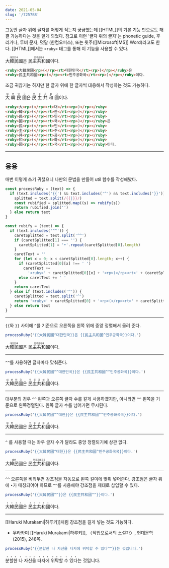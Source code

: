```yaml
---
date: 2021-05-04
slug: '/7257B8'
---
```


그동안 글자 위에 글자를 어떻게 적는지 궁금했는데 [[HTML]]의 기본 기능 만으로도 해결 가능하다는 것을 알게 되었다. 참고로 이런 '글자 위의 글자'는 phonetic guide, 후리가나, 루비 문자, 덧말 (한컴오피스), 또는 윗주([[Microsoft|MS]] Word)라고도 한다. [[HTML]]에서는 `<ruby>` 태그를 통해 이 기능을 사용할 수 있다.

<div>
  <ruby>大韓民國<rp>(</rp><rt>대한민국</rt><rp>)</rp></ruby>은
  <ruby>民主共和國<rp>(</rp><rt>민주공화국</rt><rp>)</rp></ruby>이다.
</div>

```html
<ruby>大韓民國<rp>(</rp><rt>대한민국</rt><rp>)</rp></ruby>은
<ruby>民主共和國<rp>(</rp><rt>민주공화국</rt><rp>)</rp></ruby>이다.
```

조금 귀찮기는 하지만 한 글자 위에 한 글자씩 대응해서 작성하는 것도 가능하다.

<div>
  <ruby>大<rp>(</rp><rt>대</rt><rp>)</rp></ruby>
  <ruby>韓<rp>(</rp><rt>한</rt><rp>)</rp></ruby>
  <ruby>民<rp>(</rp><rt>민</rt><rp>)</rp></ruby>
  <ruby>國<rp>(</rp><rt>국</rt><rp>)</rp></ruby>은
  <ruby>民<rp>(</rp><rt>민</rt><rp>)</rp></ruby>
  <ruby>主<rp>(</rp><rt>주</rt><rp>)</rp></ruby>
  <ruby>共<rp>(</rp><rt>공</rt><rp>)</rp></ruby>
  <ruby>和<rp>(</rp><rt>화</rt><rp>)</rp></ruby>
  <ruby>國<rp>(</rp><rt>국</rt><rp>)</rp></ruby>이다.
</div>

```html
<ruby>大<rp>(</rp><rt>대</rt><rp>)</rp></ruby>
<ruby>韓<rp>(</rp><rt>한</rt><rp>)</rp></ruby>
<ruby>民<rp>(</rp><rt>민</rt><rp>)</rp></ruby>
<ruby>國<rp>(</rp><rt>국</rt><rp>)</rp></ruby>은
<ruby>民<rp>(</rp><rt>민</rt><rp>)</rp></ruby>
<ruby>主<rp>(</rp><rt>주</rt><rp>)</rp></ruby>
<ruby>共<rp>(</rp><rt>공</rt><rp>)</rp></ruby>
<ruby>和<rp>(</rp><rt>화</rt><rp>)</rp></ruby>
<ruby>國<rp>(</rp><rt>국</rt><rp>)</rp></ruby>이다.
```

---

## 응용

매번 이렇게 쓰기 귀찮으니 나만의 문법을 만들어 util 함수를 작성해봤다.

```js
const processRuby = (text) => {
  if (text.includes('{{') && text.includes('^') && text.includes('}}')) {
    splitted = text.split(/{{|}}/)
    const rubified = splitted.map((s) => rubify(s))
    return rubified.join('')
  } else return text
}

const rubify = (text) => {
  if (text.includes('^^')) {
    caretSplitted = text.split('^^')
    if (caretSplitted[1] === '') {
      caretSplitted[1] = '•'.repeat(caretSplitted[0].length)
    }
    caretText = ''
    for (let x = 0; x < caretSplitted[0].length; x++) {
      if (caretSplitted[0][x] !== ' ')
        caretText +=
          '<ruby>' + caretSplitted[0][x] + '<rp>(</rp><rt>' + (caretSplitted[1][x] || '') + '</rt><rp>)</rp></ruby>'
      else caretText += ' '
    }
    return caretText
  } else if (text.includes('^')) {
    caretSplitted = text.split('^')
    return '<ruby>' + caretSplitted[0] + '<rp>(</rp><rt>' + caretSplitted[1] + '</rt><rp>)</rp></ruby>'
  } else return text
}
```

---

`{{`와 `}}` 사이에 `^`를 기준으로 오른쪽을 왼쪽 위에 중앙 정렬해서 올려 준다.

```js
processRuby('{{大韓民國^대한민국}}은 {{民主共和國^민주공화국}}이다.')
```

<div>
<ruby>大韓民國<rp>(</rp><rt>대한민국</rt><rp>)</rp></ruby>은 <ruby>民主共和國<rp>(</rp><rt>민주공화국</rt><rp>)</rp></ruby>이다.
</div>

---

`^^`를 사용하면 글자마다 맞춰준다.

```js
processRuby('{{大韓民國^^대한민국}}은 {{民主共和國^^민주공화국}}이다.')
```

<div>
<ruby>大<rp>(</rp><rt>대</rt><rp>)</rp></ruby><ruby>韓<rp>(</rp><rt>한</rt><rp>)</rp></ruby><ruby>民<rp>(</rp><rt>민</rt><rp>)</rp></ruby><ruby>國<rp>(</rp><rt>국</rt><rp>)</rp></ruby>은 <ruby>民<rp>(</rp><rt>민</rt><rp>)</rp></ruby><ruby>主<rp>(</rp><rt>주</rt><rp>)</rp></ruby><ruby>共<rp>(</rp><rt>공</rt><rp>)</rp></ruby><ruby>和<rp>(</rp><rt>화</rt><rp>)</rp></ruby><ruby>國<rp>(</rp><rt>국</rt><rp>)</rp></ruby>이다.
</div>

---

대부분의 경우 `^^` 왼쪽과 오른쪽 글자 수를 같게 사용하겠지만, 아니라면 `^^` 왼쪽을 기준으로 왼쪽정렬된다. 왼쪽 글자 수를 넘어가면 무시된다.

```js
processRuby('{{大韓民國^^대한}}은 {{民主共和國^^민주공화국국}}이다.')
```

<div>
<ruby>大<rp>(</rp><rt>대</rt><rp>)</rp></ruby><ruby>韓<rp>(</rp><rt>한</rt><rp>)</rp></ruby><ruby>民<rp>(</rp><rt></rt><rp>)</rp></ruby><ruby>國<rp>(</rp><rt></rt><rp>)</rp></ruby>은 <ruby>民<rp>(</rp><rt>민</rt><rp>)</rp></ruby><ruby>主<rp>(</rp><rt>주</rt><rp>)</rp></ruby><ruby>共<rp>(</rp><rt>공</rt><rp>)</rp></ruby><ruby>和<rp>(</rp><rt>화</rt><rp>)</rp></ruby><ruby>國<rp>(</rp><rt>국</rt><rp>)</rp></ruby>이다.
</div>

---

`^` 를 사용할 때는 좌우 글자 수가 달라도 중앙 정렬되기에 상관 없다.

```js
processRuby('{{大韓民國^대한}}은 {{民主共和國^민주공화국국}}이다.')
```

<div>
<ruby>大韓民國<rp>(</rp><rt>대한</rt><rp>)</rp></ruby>은 <ruby>民主共和國<rp>(</rp><rt>민주공화국국</rt><rp>)</rp></ruby>이다.
</div>

---

`^^` 오른쪽을 비워두면 강조점을 자동으로 왼쪽 길이에 맞춰 넣어준다. 강조점은 글자 위에 `•`가 매칭되어야 하므로 `^^`를 사용해야 강조점을 제대로 삽입할 수 있다.

```js
processRuby('{{大韓民國^^}}은 {{民主共和國^^}}이다.')
```

<div>
<ruby>大<rp>(</rp><rt>•</rt><rp>)</rp></ruby><ruby>韓<rp>(</rp><rt>•</rt><rp>)</rp></ruby><ruby>民<rp>(</rp><rt>•</rt><rp>)</rp></ruby><ruby>國<rp>(</rp><rt>•</rt><rp>)</rp></ruby>은 <ruby>民<rp>(</rp><rt>•</rt><rp>)</rp></ruby><ruby>主<rp>(</rp><rt>•</rt><rp>)</rp></ruby><ruby>共<rp>(</rp><rt>•</rt><rp>)</rp></ruby><ruby>和<rp>(</rp><rt>•</rt><rp>)</rp></ruby><ruby>國<rp>(</rp><rt>•</rt><rp>)</rp></ruby>이다.
</div>

---

[[Haruki Murakami|하루키]]처럼 강조점을 길게 넣는 것도 가능하다.

- 무라카미 [[Haruki Murakami|하루키]], 〈직업으로서의 소설가〉, 현대문학(2015), 248쪽.

```js
processRuby('{{분할한 나 자신을 타자에 위탁할 수 있다^^}}는 것입니다.')
```

<quote>
<ruby>분<rp>(</rp><rt>•</rt><rp>)</rp></ruby><ruby>할<rp>(</rp><rt>•</rt><rp>)</rp></ruby><ruby>한<rp>(</rp><rt>•</rt><rp>)</rp></ruby> <ruby>나<rp>(</rp><rt>•</rt><rp>)</rp></ruby> <ruby>자<rp>(</rp><rt>•</rt><rp>)</rp></ruby><ruby>신<rp>(</rp><rt>•</rt><rp>)</rp></ruby><ruby>을<rp>(</rp><rt>•</rt><rp>)</rp></ruby> <ruby>타<rp>(</rp><rt>•</rt><rp>)</rp></ruby><ruby>자<rp>(</rp><rt>•</rt><rp>)</rp></ruby><ruby>에<rp>(</rp><rt>•</rt><rp>)</rp></ruby> <ruby>위<rp>(</rp><rt>•</rt><rp>)</rp></ruby><ruby>탁<rp>(</rp><rt>•</rt><rp>)</rp></ruby><ruby>할<rp>(</rp><rt>•</rt><rp>)</rp></ruby> <ruby>수<rp>(</rp><rt>•</rt><rp>)</rp></ruby> <ruby>있<rp>(</rp><rt>•</rt><rp>)</rp></ruby><ruby>다<rp>(</rp><rt>•</rt><rp>)</rp></ruby>는 것입니다.
</quote>
